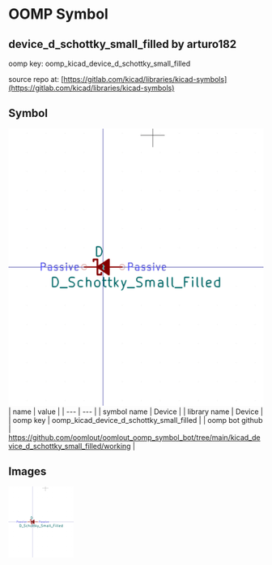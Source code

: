 # OOMP Symbol  
## device_d_schottky_small_filled  by arturo182  
  
oomp key: oomp_kicad_device_d_schottky_small_filled  
  
source repo at: [https://gitlab.com/kicad/libraries/kicad-symbols](https://gitlab.com/kicad/libraries/kicad-symbols)  
## Symbol  
  
[![working.png](working_600.png)](working.png)  
| name | value | 
| --- | --- | 
| symbol name | Device | 
| library name | Device | 
| oomp key | oomp_kicad_device_d_schottky_small_filled | 
| oomp bot github | https://github.com/oomlout/oomlout_oomp_symbol_bot/tree/main/kicad_device_d_schottky_small_filled/working | 
## Images  
  
[![working.png](working_140.png)](working.png)  
